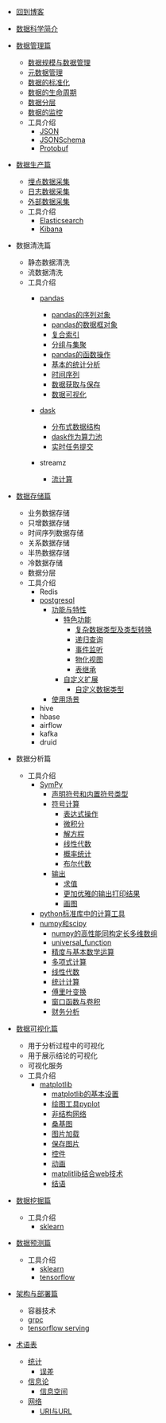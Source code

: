 * [回到博客](http://blog.hszofficial.site/)
* [数据科学简介](README.md)
* [数据管理篇](数据管理篇/README.md)
    * [数据规模与数据管理](数据管理篇/数据规模与数据管理.md)
    * [元数据管理](数据管理篇/元数据管理.md)
    * [数据的标准化](数据管理篇/数据的标准化.md)
    * [数据的生命周期](数据管理篇/数据的生命周期.md)
    * [数据分层](数据管理篇/数据分层.md)
    * [数据的监控](数据管理篇/数据的监控.md)
    * 工具介绍
        * [JSON](数据管理篇/工具介绍/JSON.md)
        * [JSONSchema](数据管理篇/工具介绍/JSONSchema.md)
        * [Protobuf](数据管理篇/工具介绍/Protobuf.md)
* [数据生产篇](数据生产篇/README.md)
    * [埋点数据采集](数据生产篇/埋点数据采集.md)
    * [日志数据采集](数据生产篇/日志数据采集.md)
    * [外部数据采集](数据生产篇/外部数据采集.md)
    * 工具介绍
        * [Elasticsearch](数据生产篇/埋点数据采集.md)
        * [Kibana](数据生产篇/埋点数据采集.md)
* 数据清洗篇
    * 静态数据清洗
    * 流数据清洗
    * 工具介绍
        * [pandas](数据清洗篇/工具介绍/pandas/README.md)
            * [pandas的序列对象](数据清洗篇/工具介绍/pandas/pandas的序列对象.md)
            * [pandas的数据框对象](数据清洗篇/工具介绍/pandas/pandas的数据框对象.md)
            * [复合索引](数据清洗篇/工具介绍/pandas/复合索引.md)
            * [分组与集聚](数据清洗篇/工具介绍/pandas/分组与集聚.md)
            * [pandas的函数操作](数据清洗篇/工具介绍/pandas/pandas的函数操作.md)
            * [基本的统计分析](数据清洗篇/工具介绍/pandas/基本的统计分析.md)
            * [时间序列](数据清洗篇/工具介绍/pandas/时间序列/时间序列.md)
            * [数据获取与保存](数据清洗篇/工具介绍/pandas/数据获取与保存.md)
            * [数据可视化](数据清洗篇/工具介绍/pandas/数据可视化/数据可视化.md)

        * [dask](数据清洗篇/工具介绍/dask/README.md)
            * [分布式数据结构](数据清洗篇/工具介绍/dask/分布式数据结构.md)
            * [dask作为算力池](数据清洗篇/工具介绍/dask/dask作为算力池.md)
            * [实时任务提交](数据清洗篇/工具介绍/dask/实时任务提交.md)
        * streamz
            * [流计算](数据清洗篇/工具介绍/streamz/流计算/流计算.md)
* [数据存储篇](数据存储篇/README.md)
    * 业务数据存储
    * 只增数据存储
    * 时间序列数据存储
    * 关系数据存储
    * 半热数据存储
    * 冷数据存储
    * 数据分层
    * 工具介绍
        * Redis
        * [postgresql](数据存储篇/工具介绍/postgresql/README.md)
            * [功能与特性](数据存储篇/工具介绍/postgresql/功能与特性/README.md)
                * [特色功能](数据存储篇/工具介绍/postgresql/功能与特性/特色功能/README.md)
                    * [复杂数据类型及类型转换](数据存储篇/工具介绍/postgresql/功能与特性/特色功能/复杂数据类型及类型转换.md)
                    * [递归查询](数据存储篇/工具介绍/postgresql/功能与特性/特色功能/递归查询.md)
                    * [事件监听](数据存储篇/工具介绍/postgresql/功能与特性/特色功能/事件监听.md)
                    * [物化视图](数据存储篇/工具介绍/postgresql/功能与特性/特色功能/物化视图.md)
                    * [表继承](数据存储篇/工具介绍/postgresql/功能与特性/特色功能/表继承.md)
                * [自定义扩展](数据存储篇/工具介绍/postgresql/功能与特性/自定义扩展/README.md)
                    * [自定义数据类型](数据存储篇/工具介绍/postgresql/功能与特性/自定义扩展/自定义数据类型.md)
            * [使用场景](数据存储篇/工具介绍/postgresql/使用场景/README.md)
        * hive
        * hbase
        * airflow
        * kafka
        * druid
* 数据分析篇
    * 工具介绍
        * [SymPy](数据分析篇/工具介绍/SymPy/README.md)
            * [声明符号和内置符号类型](数据分析篇/工具介绍/SymPy/声明符号和内置符号类型.md)
            * [符号计算](数据分析篇/工具介绍/SymPy/符号计算/README.md)
                * [表达式操作](数据分析篇/工具介绍/SymPy/符号计算/表达式操作/表达式操作.md)
                * [微积分](数据分析篇/工具介绍/SymPy/符号计算/微积分/微积分.md)
                * [解方程](数据分析篇/工具介绍/SymPy/符号计算/解方程/解方程.md)
                * [线性代数](数据分析篇/工具介绍/SymPy/符号计算/线性代数/线性代数.md)
                * [概率统计](数据分析篇/工具介绍/SymPy/符号计算/概率统计/概率统计.md)
                * [布尔代数](数据分析篇/工具介绍/SymPy/符号计算/布尔代数/布尔代数.md)
            * [输出](数据分析篇/工具介绍/SymPy/输出/README.md)
                * [求值](数据分析篇/工具介绍/SymPy/输出/求值.md)
                * [更加优雅的输出打印结果](数据分析篇/工具介绍/SymPy/输出/更加优雅的输出打印结果/更加优雅的输出打印结果.md)
                * [画图](数据分析篇/工具介绍/SymPy/输出/画图/画图.md)
        * [python标准库中的计算工具](数据分析篇/工具介绍/python标准库中的计算工具/使用标准库处理基本数学问题.md)
        * [numpy和scipy](数据分析篇/工具介绍/numpy和scipy/README.md)
            * [numpy的高性能同构定长多维数组](数据分析篇/工具介绍/numpy和scipy/numpy的高性能同构定长多维数组/numpy的高性能同构定长多维数组.md)
            * [universal_function](数据分析篇/工具介绍/numpy和scipy/universal_function/universal_function.md)
            * [精度与基本数学运算](数据分析篇/工具介绍/numpy和scipy/精度与基本数学运算.md)
            * [多项式计算](数据分析篇/工具介绍/numpy和scipy/多项式计算/多项式计算.md)
            * [线性代数](数据分析篇/工具介绍/numpy和scipy/线性代数.md)
            * [统计计算](数据分析篇/工具介绍/numpy和scipy/统计计算/统计计算.md)
            * [傅里叶变换](数据分析篇/工具介绍/numpy和scipy/傅里叶变换/傅里叶变换.md)
            * [窗口函数与卷积](数据分析篇/工具介绍/numpy和scipy/窗口函数与卷积/窗口函数与卷积.md)
            * [财务分析](数据分析篇/工具介绍/numpy和scipy/财务分析.md)

* [数据可视化篇](数据可视化篇/README.md)
    * 用于分析过程中的可视化
    * 用于展示结论的可视化
    * 可视化服务
    * 工具介绍
        * [matplotlib](数据可视化篇/工具介绍/matplotlib/README.md)
            * [matplotlib的基本设置](数据可视化篇/工具介绍/matplotlib/matplotlib的基本设置/matplotlib的基本设置.md)
            * [绘图工具pyplot](数据可视化篇/工具介绍/matplotlib/绘图工具pyplot/绘图工具pyplot.md)
            * [非结构网络](数据可视化篇/工具介绍/matplotlib/非结构网络/非结构网络.md)
            * [桑基图](数据可视化篇/工具介绍/matplotlib/桑基图/桑基图.md)
            * [图片加载](数据可视化篇/工具介绍/matplotlib/图片加载/图片加载.md)
            * [保存图片](数据可视化篇/工具介绍/matplotlib/保存图片/保存图片.md)
            * [控件](数据可视化篇/工具介绍/matplotlib/控件.md)
            * [动画](数据可视化篇/工具介绍/matplotlib/动画/动画.md)
            * [matplitlib结合web技术](数据可视化篇/工具介绍/matplotlib/matplitlib结合web技术.md)
            * [结语](数据可视化篇/工具介绍/matplotlib/结语.md)
* [数据挖掘篇](数据可视化篇/README.md)
    * 工具介绍
        * [sklearn]()
* [数据预测篇](数据可视化篇/README.md)
    * 工具介绍
        * [sklearn]()
        * [tensorflow]()

* [架构与部署篇](架构与部署篇)
    * 容器技术
    * [grpc]()
    * [tensorflow serving]()
* [术语表](术语表/README.md)
    * [统计](术语表/统计/README.md)
        * [误差](术语表/统计/误差.md)
    * [信息论](术语表/信息论/README.md)
        * [信息空间](术语表/信息论/信息空间.md)
    * [网络](术语表/网络/README.md)
        * [URI与URL](术语表/网络/URI与URL.md)